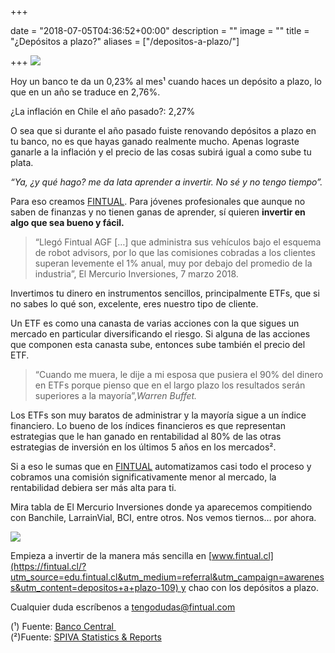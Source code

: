 +++

date = "2018-07-05T04:36:52+00:00"
description = ""
image = ""
title = "¿Depósitos a plazo?"
aliases = ["/depositos-a-plazo/"]

+++
![](https://cdn-images-1.medium.com/max/800/1*rpK6BEPYIaZ1vJijLxiHlw.png)

Hoy un banco te da un 0,23% al mes¹ cuando haces un depósito a plazo, lo que en un año se traduce en 2,76%.

¿La inflación en Chile el año pasado?: 2,27%

O sea que si durante el año pasado fuiste renovando depósitos a plazo en tu banco, no es que hayas ganado realmente mucho. Apenas lograste ganarle a la inflación y el precio de las cosas subirá igual a como sube tu plata.

_“Ya, ¿y qué hago? me da lata aprender a invertir. No sé y no tengo tiempo”._

Para eso creamos [FINTUAL](https://fintual.cl/?utm_source=edu.fintual.cl&utm_medium=referral&utm_campaign=awareness&utm_content=depositos+a+plazo-109). Para jóvenes profesionales que aunque no saben de finanzas y no tienen ganas de aprender, sí quieren **invertir en algo que sea bueno y fácil.**

> “Llegó Fintual AGF \[…\] que administra sus vehículos bajo el esquema de robot advisors, por lo que las comisiones cobradas a los clientes superan levemente el 1% anual, muy por debajo del promedio de la industria”, El Mercurio Inversiones, 7 marzo 2018.

Invertimos tu dinero en instrumentos sencillos, principalmente ETFs, que si no sabes lo qué son, excelente, eres nuestro tipo de cliente.

Un ETF es como una canasta de varias acciones con la que sigues un mercado en particular diversificando el riesgo. Si alguna de las acciones que componen esta canasta sube, entonces sube también el precio del ETF.

> “Cuando me muera, le dije a mi esposa que pusiera el 90% del dinero en ETFs porque pienso que en el largo plazo los resultados serán superiores a la mayoría”,_Warren Buffet._

Los ETFs son muy baratos de administrar y la mayoría sigue a un índice financiero. Lo bueno de los índices financieros es que representan estrategias que le han ganado en rentabilidad al 80% de las otras estrategias de inversión en los últimos 5 años en los mercados².

Si a eso le sumas que en [FINTUAL](https://fintual.cl/?utm_source=edu.fintual.cl&utm_medium=referral&utm_campaign=awareness&utm_content=depositos+a+plazo-109) automatizamos casi todo el proceso y cobramos una comisión significativamente menor al mercado, la rentabilidad debiera ser más alta para ti.

Mira tabla de El Mercurio Inversiones donde ya aparecemos compitiendo con Banchile, LarrainVial, BCI, entre otros. Nos vemos tiernos… por ahora.

![](/uploads/rsz_1agf_noviembre.png)

Empieza a invertir de la manera más sencilla en [www.fintual.cl](https://fintual.cl/?utm_source=edu.fintual.cl&utm_medium=referral&utm_campaign=awareness&utm_content=depositos+a+plazo-109) y chao con los depósitos a plazo.

Cualquier duda escríbenos a tengodudas@fintual.com

(¹) Fuente: [Banco Central ](https://si3.bcentral.cl/Boletin/secure/boletin.aspx?idCanasta=PBMQW1191)  
(²)Fuente: [SPIVA Statistics & Reports](https://us.spindices.com/spiva/#/reports)